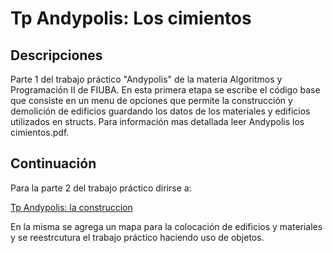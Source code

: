 # Tp Andypolis: Los cimientos

## Descripciones

Parte 1 del trabajo práctico "Andypolis" de la materia Algoritmos y Programación II de FIUBA.
En esta primera etapa se escribe el código base que consiste en un menu de opciones que permite
la construcción y demolición de edificios guardando los datos de los materiales y edificios utilizados
en structs. Para información mas detallada leer Andypolis los cimientos.pdf.

## Continuación

Para la parte 2 del trabajo práctico dirirse a:

[Tp Andypolis: la construccion](https://github.com/germandus/Tp-Andypolis-la-construccion)

En la misma se agrega un mapa para la colocación de edificios y materiales y se reestrcutura
el trabajo práctico haciendo uso de objetos.

